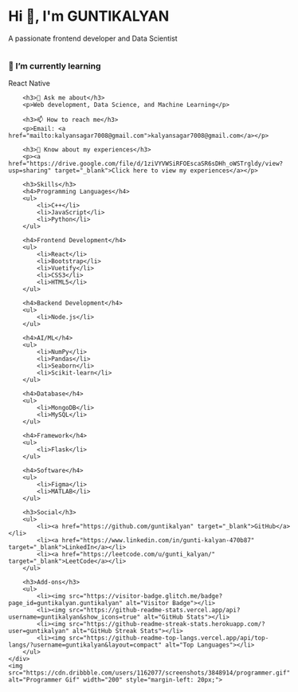 # Hi 👋, I'm GUNTIKALYAN

A passionate frontend developer and Data Scientist

<div style="display: flex; justify-content: space-between; align-items: center;">
    <div>
        <h3>🌱 I’m currently learning</h3>
        <p>React Native</p>

        <h3>💬 Ask me about</h3>
        <p>Web development, Data Science, and Machine Learning</p>

        <h3>📫 How to reach me</h3>
        <p>Email: <a href="mailto:kalyansagar7008@gmail.com">kalyansagar7008@gmail.com</a></p>

        <h3>📄 Know about my experiences</h3>
        <p><a href="https://drive.google.com/file/d/1ziVYVWSiRFOEscaSR6sDHh_oWSTrgldy/view?usp=sharing" target="_blank">Click here to view my experiences</a></p>

        <h3>Skills</h3>
        <h4>Programming Languages</h4>
        <ul>
            <li>C++</li>
            <li>JavaScript</li>
            <li>Python</li>
        </ul>

        <h4>Frontend Development</h4>
        <ul>
            <li>React</li>
            <li>Bootstrap</li>
            <li>Vuetify</li>
            <li>CSS3</li>
            <li>HTML5</li>
        </ul>

        <h4>Backend Development</h4>
        <ul>
            <li>Node.js</li>
        </ul>

        <h4>AI/ML</h4>
        <ul>
            <li>NumPy</li>
            <li>Pandas</li>
            <li>Seaborn</li>
            <li>Scikit-learn</li>
        </ul>

        <h4>Database</h4>
        <ul>
            <li>MongoDB</li>
            <li>MySQL</li>
        </ul>

        <h4>Framework</h4>
        <ul>
            <li>Flask</li>
        </ul>

        <h4>Software</h4>
        <ul>
            <li>Figma</li>
            <li>MATLAB</li>
        </ul>

        <h3>Social</h3>
        <ul>
            <li><a href="https://github.com/guntikalyan" target="_blank">GitHub</a></li>
            <li><a href="https://www.linkedin.com/in/gunti-kalyan-470b87" target="_blank">LinkedIn</a></li>
            <li><a href="https://leetcode.com/u/gunti_kalyan/" target="_blank">LeetCode</a></li>
        </ul>

        <h3>Add-ons</h3>
        <ul>
            <li><img src="https://visitor-badge.glitch.me/badge?page_id=guntikalyan.guntikalyan" alt="Visitor Badge"></li>
            <li><img src="https://github-readme-stats.vercel.app/api?username=guntikalyan&show_icons=true" alt="GitHub Stats"></li>
            <li><img src="https://github-readme-streak-stats.herokuapp.com/?user=guntikalyan" alt="GitHub Streak Stats"></li>
            <li><img src="https://github-readme-top-langs.vercel.app/api/top-langs/?username=guntikalyan&layout=compact" alt="Top Languages"></li>
        </ul>
    </div>
    <img src="https://cdn.dribbble.com/users/1162077/screenshots/3848914/programmer.gif" alt="Programmer Gif" width="200" style="margin-left: 20px;">
</div>
